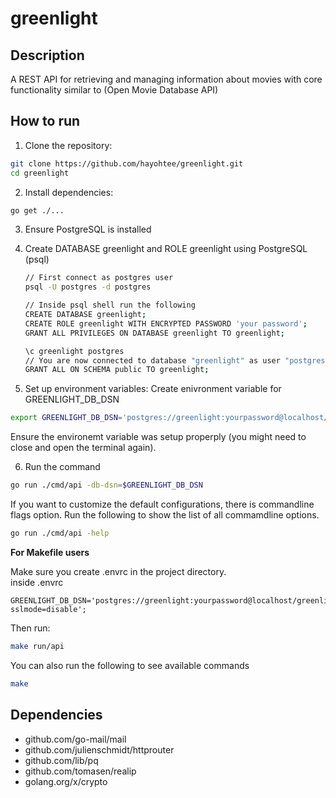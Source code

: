 # greenlight

## Description
A REST API for retrieving and managing information about movies with core functionality similar to (Open Movie Database API)

## How to run
1. Clone the repository:

  ```bash
  git clone https://github.com/hayohtee/greenlight.git
  cd greenlight
  ```
2. Install dependencies:

  ```bash
  go get ./...
  ```
3. Ensure PostgreSQL is installed
   
4. Create DATABASE greenlight and ROLE greenlight using PostgreSQL (psql)

   ```bash
   // First connect as postgres user
   psql -U postgres -d postgres

   // Inside psql shell run the following
   CREATE DATABASE greenlight;
   CREATE ROLE greenlight WITH ENCRYPTED PASSWORD 'your password';
   GRANT ALL PRIVILEGES ON DATABASE greenlight TO greenlight;

   \c greenlight postgres
   // You are now connected to database "greenlight" as user "postgres".
   GRANT ALL ON SCHEMA public TO greenlight;
   ```
5. Set up environment variables:
  Create enivronment variable for GREENLIGHT_DB_DSN

  ```bash
  export GREENLIGHT_DB_DSN='postgres://greenlight:yourpassword@localhost/greenlight?sslmode=disable';
  ```
  Ensure the environemt variable was setup properply (you might need to close and open the terminal again).

6. Run the command
   
  ```bash
  go run ./cmd/api -db-dsn=$GREENLIGHT_DB_DSN
  ```
  If you want to customize the default configurations, there is commandline flags option. Run the following
  to show the list of all commamdline options.
  
  ```bash
  go run ./cmd/api -help 
  ```

  **For Makefile users**

  Make sure you create .envrc in the project directory.
  <br>
  inside .envrc
  
  ```
  GREENLIGHT_DB_DSN='postgres://greenlight:yourpassword@localhost/greenlight?sslmode=disable';
  ```

  Then run:
  ```bash
  make run/api
  ```
  You can also run the following to see available commands
  ```bash
  make
  ```

## Dependencies
- github.com/go-mail/mail
- github.com/julienschmidt/httprouter
- github.com/lib/pq
- github.com/tomasen/realip
- golang.org/x/crypto
